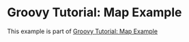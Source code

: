 # Groovy Tutorial: Map Example

This example is part of [Groovy Tutorial: Map Example](https://www.djamware.com/post/5d64c8b8b5b25a1293f4d56e/groovy-tutorial-map-example)

